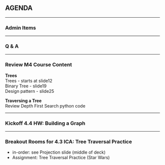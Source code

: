 ## AGENDA

---  

### Admin Items

---  

### Q & A

---  
### Review M4 Course Content 

**Trees**  
Trees - starts at slide12  
Binary Tree - slide19  
Design pattern - slide25

**Traversing a Tree**   
Review Depth First Search python code

---  

### Kickoff 4.4 HW: Building a Graph

---  

### Breakout Rooms for 4.3 ICA: Tree Traversal Practice

- in-order: see Projection slide (middle of deck)
- Assignment: Tree Traversal Practice (Star Wars)
